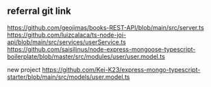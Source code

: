 ## referral git link

https://github.com/geojimas/books-REST-API/blob/main/src/server.ts
https://github.com/luizcalaca/ts-node-joi-api/blob/main/src/services/userService.ts
https://github.com/saisilinus/node-express-mongoose-typescript-boilerplate/blob/master/src/modules/user/user.model.ts

new project
https://github.com/Kei-K23/express-mongo-typescript-starter/blob/main/src/models/user.model.ts
